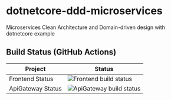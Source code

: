 # dotnetcore-ddd-microservices
Microservices Clean Architecture and Domain-driven design with dotnetcore example

## Build Status (GitHub Actions)

| Project | Status 
| ------------- | ------------- | 
| Frontend Status | ![Frontend build status](https://github.com/emidiomorgia/dotnetcore-ddd-microservices/actions/workflows/frontend-build.yml/badge.svg)  |
| ApiGateway Status | ![ApiGateway build status](https://github.com/emidiomorgia/dotnetcore-ddd-microservices/actions/workflows/apigateway-build.yml/badge.svg)  |


